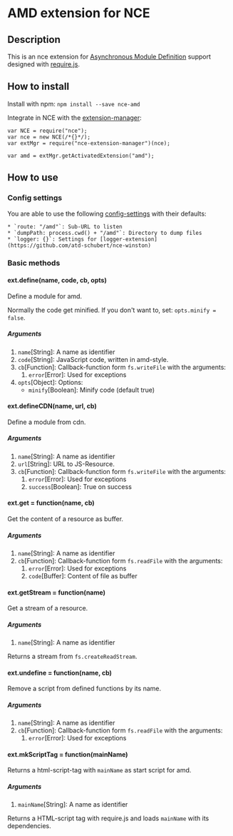 # AMD extension for NCE
## Description
This is an nce extension for [Asynchronous Module Definition](https://github.com/amdjs/amdjs-api/wiki/AMD) support designed with [require.js](http://requirejs.org/docs/whyamd.html).  

## How to install
Install with npm: `npm install --save nce-amd`

Integrate in NCE with the [extension-manager](https://www.npmjs.com/package/nce-extension-manager):

```
var NCE = require("nce");
var nce = new NCE(/*{}*/);
var extMgr = require("nce-extension-manager")(nce);

var amd = extMgr.getActivatedExtension("amd");
```

## How to use
### Config settings
You are able to use the following [config-settings](https://github.com/atd-schubert/node-nce/wiki/Extension-Class#configuration) with their defaults:

    * `route: "/amd"`: Sub-URL to listen
    * `dumpPath: process.cwd() + "/amd"`: Directory to dump files
    * `logger: {}`: Settings for [logger-extension](https://github.com/atd-schubert/nce-winston)

### Basic methods
#### ext.define(name, code, cb, opts)
Define a module for amd.

Normally the code get minified. If you don't want to, set: `opts.minify = false`.

##### Arguments
1. `name`[String]: A name as identifier
1. `code`[String]: JavaScript code, written in amd-style. 
1. `cb`[Function]: Callback-function form `fs.writeFile` with the arguments:
    1. `error`[Error]: Used for exceptions
1. `opts`[Object]: Options:
    * `minify`[Boolean]: Minify code (default true)

#### ext.defineCDN(name, url, cb)
Define a module from cdn.

##### Arguments
1. `name`[String]: A name as identifier
1. `url`[String]: URL to JS-Resource. 
1. `cb`[Function]: Callback-function form `fs.writeFile` with the arguments:
    1. `error`[Error]: Used for exceptions
    1. `success`[Boolean]: True on success

#### ext.get = function(name, cb)
Get the content of a resource as buffer.

##### Arguments
1. `name`[String]: A name as identifier
1. `cb`[Function]: Callback-function form `fs.readFile` with the arguments:
    1. `error`[Error]: Used for exceptions
    1. `code`[Buffer]: Content of file as buffer

#### ext.getStream = function(name)
Get a stream of a resource.

##### Arguments
1. `name`[String]: A name as identifier

Returns a stream from `fs.createReadStream`.
    
#### ext.undefine = function(name, cb)
Remove a script from defined functions by its name.

##### Arguments
1. `name`[String]: A name as identifier
1. `cb`[Function]: Callback-function form `fs.readFile` with the arguments:
    1. `error`[Error]: Used for exceptions


#### ext.mkScriptTag = function(mainName)
Returns a html-script-tag with `mainName` as start script for amd.

##### Arguments
1. `mainName`[String]: A name as identifier

Returns a HTML-script tag with require.js and loads `mainName` with its dependencies.